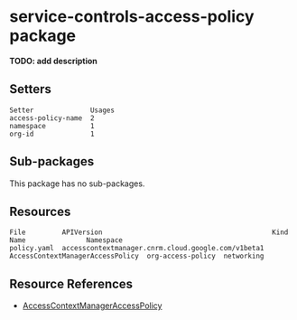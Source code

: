 # service-controls-access-policy package

**TODO: add description**

## Setters

```
Setter              Usages
access-policy-name  2
namespace           1
org-id              1
```

## Sub-packages

This package has no sub-packages.

## Resources

```
File         APIVersion                                          Kind                              Name               Namespace
policy.yaml  accesscontextmanager.cnrm.cloud.google.com/v1beta1  AccessContextManagerAccessPolicy  org-access-policy  networking
```

## Resource References

- [AccessContextManagerAccessPolicy](https://cloud.google.com/config-connector/docs/reference/resource-docs/accesscontextmanager/accesscontextmanageraccesspolicy)

